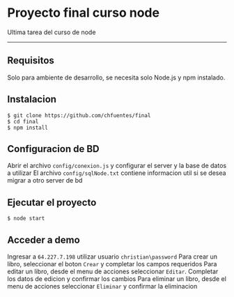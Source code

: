# Proyecto final curso node

Ultima tarea del curso de node

---
## Requisitos

Solo para ambiente de desarrollo, se necesita solo Node.js y npm instalado.


## Instalacion

    $ git clone https://github.com/chfuentes/final
    $ cd final
    $ npm install

## Configuracion de BD

Abrir el archivo `config/conexion.js` y configurar el server y la base de datos a utilizar
El archivo `config/sqlNode.txt` contiene informacion util si se desea migrar a otro server de bd

## Ejecutar el proyecto

    $ node start

## Acceder a demo
Ingresar a `64.227.7.198`
utilizar usuario `christian\password`
Para crear un libro, seleccionar el boton `Crear` y completar los campos requeridos
Para editar un libro, desde el menu de acciones seleccionar `Editar`. Completar los datos de edicion y confirmar los cambios
Para eliminar un libro, desde el menu de acciones seleccionar `Eliminar` y confirmar la eliminacion